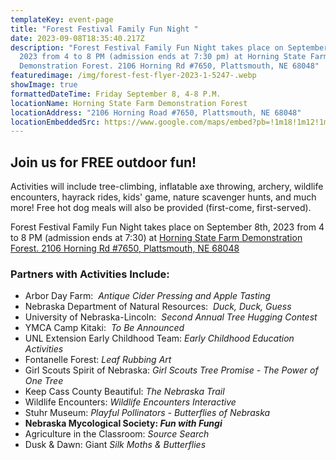 ```yaml
---
templateKey: event-page
title: "Forest Festival Family Fun Night "
date: 2023-09-08T18:35:40.217Z
description: "Forest Festival Family Fun Night takes place on September 8th,
  2023 from 4 to 8 PM (admission ends at 7:30 pm) at Horning State Farm
  Demonstration Forest. 2106 Horning Rd #7650, Plattsmouth, NE 68048"
featuredimage: /img/forest-fest-flyer-2023-1-5247-.webp
showImage: true
formattedDateTime: Friday September 8, 4-8 P.M.
locationName: Horning State Farm Demonstration Forest
locationAddress: "2106 Horning Road #7650, Plattsmouth, NE 68048"
locationEmbeddedSrc: https://www.google.com/maps/embed?pb=!1m18!1m12!1m3!1d2773.0775009416725!2d-95.88113983078165!3d40.97406185586581!2m3!1f0!2f0!3f0!3m2!1i1024!2i768!4f13.1!3m3!1m2!1s0x87947ab612e5d8d3%3A0xa74a324990a56205!2sHorning%20State%20Farm%20Demonstration%20Forest!5e1!3m2!1sen!2sus!4v1692903790018!5m2!1sen!2sus
---
```

## Join us for FREE outdoor fun!

Activities will include tree-climbing, inflatable axe throwing, archery, wildlife encounters, hayrack rides, kids' game, nature scavenger hunts, and much more! Free hot dog meals will also be provided (first-come, first-served).

Forest Festival Family Fun Night takes place on September 8th, 2023 from 4 to 8 PM (admission ends at 7:30) at [Horning State Farm Demonstration Forest. 2106 Horning Rd #7650, Plattsmouth, NE 68048](https://www.google.com/maps/dir/40.8331192,-96.5569918/horning+state+farm/@40.907148,-96.4992095,10z/data=!3m1!4b1!4m9!4m8!1m1!4e1!1m5!1m1!1s0x87947ab612e5d8d3:0xa74a324990a56205!2m2!1d-95.8771487!2d40.9733369?entry=ttu)

### Partners with Activities Include:

* Arbor Day Farm:  *Antique Cider Pressing and Apple Tasting*
* Nebraska Department of Natural Resources:  *Duck, Duck, Guess*
* University of Nebraska-Lincoln:  *Second Annual Tree Hugging Contest*
* YMCA Camp Kitaki:  *To Be Announced*
* UNL Extension Early Childhood Team: *Early Childhood Education Activities*
* Fontanelle Forest: *Leaf Rubbing Art*
* Girl Scouts Spirit of Nebraska: *Girl Scouts Tree Promise - The Power of One Tree*
* Keep Cass County Beautiful: *The Nebraska Trail*
* Wildlife Encounters: *Wildlife Encounters Interactive*
* Stuhr Museum: *Playful Pollinators - Butterflies of Nebraska*
* **Nebraska Mycological Society: *Fun with Fungi***
* Agriculture in the Classroom: *Source Search*
* Dusk & Dawn: Giant *Silk Moths & Butterflies*